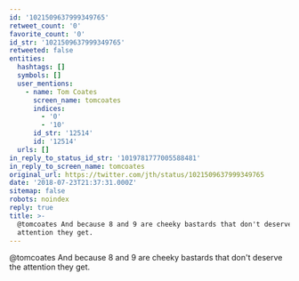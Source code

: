 ```yaml
---
id: '1021509637999349765'
retweet_count: '0'
favorite_count: '0'
id_str: '1021509637999349765'
retweeted: false
entities:
  hashtags: []
  symbols: []
  user_mentions:
    - name: Tom Coates
      screen_name: tomcoates
      indices:
        - '0'
        - '10'
      id_str: '12514'
      id: '12514'
  urls: []
in_reply_to_status_id_str: '1019781777005588481'
in_reply_to_screen_name: tomcoates
original_url: https://twitter.com/jth/status/1021509637999349765
date: '2018-07-23T21:37:31.000Z'
sitemap: false
robots: noindex
reply: true
title: >-
  @tomcoates And because 8 and 9 are cheeky bastards that don't deserve the
  attention they get.
---
```


@tomcoates And because 8 and 9 are cheeky bastards that don't deserve the attention they get.
